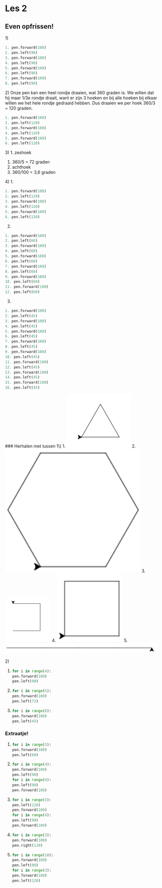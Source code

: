 # Les 2

## Even opfrissen!

1\)

```python
1. pen.forward(100)
2. pen.left(90)
3. pen.forward(100)
4. pen.left(90)
5. pen.forward(100)
6. pen.left(90)
7. pen.forward(100)
8. pen.left(90)
```

2\) Onze pen kan een heel rondje draaien, wat 360 graden is. We willen dat hij maar 1/3e rondje draait, want er zijn 3 hoeken en bij alle hoeken bij elkaar willen we het hele rondje gedraaid hebben. Dus draaien we per hoek 360/3 = 120 graden.

```python
1. pen.forward(100)
2. pen.left(120)
3. pen.forward(100)
4. pen.left(120)
5. pen.forward(100)
6. pen.left(120)
```

3\) 1. zeshoek

1. 360/5 = 72 graden
2. achthoek
3. 360/100 = 3,6 graden

4\) 1.

```python
1. pen.forward(100)
2. pen.left(120)
3. pen.forward(100)
4. pen.left(120)
5. pen.forward(100)
6. pen.left(120)
```

2.

```python
1. pen.forward(100)
2. pen.left(60)
3. pen.forward(100)
4. pen.left(60)
5. pen.forward(100)
6. pen.left(60)
7. pen.forward(100)
8. pen.left(60)
9. pen.forward(100)
10. pen.left(60)
11. pen.forward(100)
12. pen.left(60)
```

3.

```python
1. pen.forward(100)
2. pen.left(45)
3. pen.forward(100)
4. pen.left(45)
5. pen.forward(100)
6. pen.left(45)
7. pen.forward(100)
8. pen.left(45)
9. pen.forward(100)
10. pen.left(45)
11. pen.forward(100)
12. pen.left(45)
13. pen.forward(100)
14. pen.left(45)
15. pen.forward(100)
16. pen.left(45)
```

\#\#\# Herhalen met lussen 1\\) 1. ![](../../.gitbook/assets/image-20190318130624359%20%282%29%20%284%29%20%284%29%20%284%29%20%284%29%20%284%29.png) 2. ![](../../.gitbook/assets/image-20190415164642350.png) 3. ![](../../.gitbook/assets/les%202%201.3.PNG) 4. ![](../../.gitbook/assets/image-20190415160753334.png) 5. ![](../../.gitbook/assets/image-20190415160852179%20%281%29.png)

2\)

1. ```python
   for i in range(4):
   pen.forward(100)
   pen.left(90)
   ```
2. ```python
   for i in range(5):
   pen.forward(100)
   pen.left(72)
   ```
3. ```python
   for i in range(8):
   pen.forward(100)
   pen.left(45)
   ```

### Extraatje!

1. ```python
   for i in range(3):
   pen.forward(100)
   pen.left(60)
   ```
2. ```python
   for i in range(4):
   pen.forward(100)
   pen.left(90)
   for i in range(4):
   pen.left(90)
   pen.forward(100)
   ```
3. ```python
   for i in range(3):
   pen.left(120)
   pen.forward(100)
   for i in range(4):
   pen.left(90)
   pen.forward(100)
   ```
4. ```python
   for i in range(3):
   pen.forward(100)
   pen.right(120)
   ```
5. ```python
   for i in range(10):
   pen.forward(100)
   pen.left(80)
   for i in range(3):
   pen.forward(100)
   pen.left(120)
   ```

